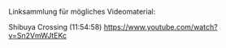 Linksammlung für mögliches Videomaterial: 

Shibuya Crossing (11:54:58)
https://www.youtube.com/watch?v=Sn2VmWJtEKc
